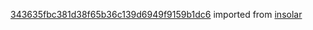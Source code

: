 [343635fbc381d38f65b36c139d6949f9159b1dc6](https://github.com/insolar/insolar/commit/343635fbc381d38f65b36c139d6949f9159b1dc6) imported from [insolar](https://github.com/insolar/insolar)
